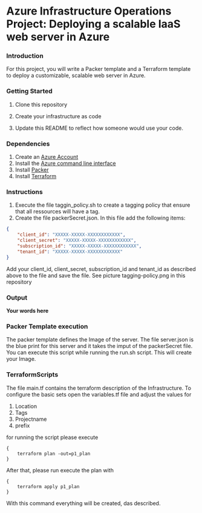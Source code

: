 # Azure Infrastructure Operations Project: Deploying a scalable IaaS web server in Azure

### Introduction
For this project, you will write a Packer template and a Terraform template to deploy a customizable, scalable web server in Azure.

### Getting Started
1. Clone this repository

2. Create your infrastructure as code

3. Update this README to reflect how someone would use your code.

### Dependencies
1. Create an [Azure Account](https://portal.azure.com) 
2. Install the [Azure command line interface](https://docs.microsoft.com/en-us/cli/azure/install-azure-cli?view=azure-cli-latest)
3. Install [Packer](https://www.packer.io/downloads)
4. Install [Terraform](https://www.terraform.io/downloads.html)

### Instructions
1. Execute the file taggin_policy.sh to create a tagging policy that ensure that all ressources will have a tag. 
2. Create the file packerSecret.json. In this file add the following items: 
```json
{
    "client_id": "XXXXX-XXXXX-XXXXXXXXXXXX",
    "client_secret": "XXXXX-XXXXX-XXXXXXXXXXXX",
    "subscription_id": "XXXXX-XXXXX-XXXXXXXXXXXX",
    "tenant_id": "XXXXX-XXXXX-XXXXXXXXXXXX"
}
```
Add your client_id, client_secret, subscription_id and tenant_id as described above to the file and save the file. 
See picture tagging-policy.png in this repository

### Output
**Your words here**
### Packer Template execution
The packer template defines the Image of the server. 
The file server.json is the blue print for this server and it takes the imput of the packerSecret file. 
You can execute this script while running the run.sh script. 
This will create your Image. 

### TerraformScripts
The file main.tf contains the terraform description of the Infrastructure. 
To configure the basic sets open the variables.tf file and adjust the values for
1. Location
2. Tags
3. Projectname
4. prefix

for running the script please execute
```shell
{
    terraform plan -out=p1_plan
}
```
After that, please run execute the plan with 
```shell
{
    terraform apply p1_plan
}
```
With this command everything will be created, das described. 

